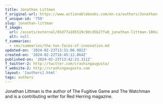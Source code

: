 ```yaml
---
title: Jonathan Littman
f_original-url: https://www.actionablebooks.com/en-ca/authors/Jonathan-Littman/
f_unique-id: '759'
slug: jonathan-littman
f_image:
  url: /assets/external/65d77a185519c9dcd5b27fa0_jonathan-littman-180x220.jpeg
  alt: null
f_summaries:
  - cms/summaries/the-ten-faces-of-innovation.md
updated-on: '2024-02-23T13:31:06.982Z'
created-on: '2024-02-22T16:45:12.864Z'
published-on: '2024-02-23T13:42:23.311Z'
f_twitter-2: http://twitter.com/crashingaugusta/
f_website-2: http://crashingaugusta.com
layout: '[authors].html'
tags: authors
---
```


Jonathan Littman is the author of The Fugitive Game and The Watchman and is a contributing writer for Red Herring magazine.
